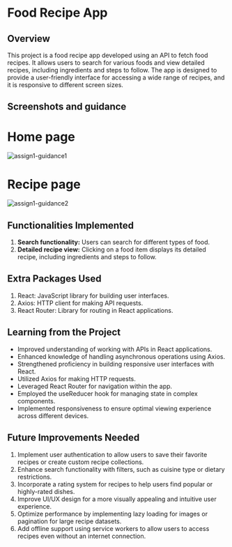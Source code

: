 # Food Recipe App

## Overview
This project is a food recipe app developed using an API to fetch food recipes. It allows users to search for various foods and view detailed recipes, including ingredients and steps to follow. The app is designed to provide a user-friendly interface for accessing a wide range of recipes, and it is responsive to different screen sizes.

## Screenshots and guidance

<h1>Home page</h1>  

![assign1-guidance1](https://github.com/mansi2020/react_pm_assign1_foodrecipeapp/assets/57188328/da335e60-6927-4b4c-8d0e-d5966b91019b)  

<h1>Recipe page</h1>   

![assign1-guidance2](https://github.com/mansi2020/react_pm_assign1_foodrecipeapp/assets/57188328/a19954f1-28ab-4548-a170-9aa5c4014719)




## Functionalities Implemented
1. **Search functionality:** Users can search for different types of food.
2. **Detailed recipe view:** Clicking on a food item displays its detailed recipe, including ingredients and steps to follow.

## Extra Packages Used
1. React: JavaScript library for building user interfaces.
2. Axios: HTTP client for making API requests.
3. React Router: Library for routing in React applications.

## Learning from the Project
- Improved understanding of working with APIs in React applications.
- Enhanced knowledge of handling asynchronous operations using Axios.
- Strengthened proficiency in building responsive user interfaces with React.
- Utilized Axios for making HTTP requests.
- Leveraged React Router for navigation within the app.
- Employed the useReducer hook for managing state in complex components.
- Implemented responsiveness to ensure optimal viewing experience across different devices.

## Future Improvements Needed
1. Implement user authentication to allow users to save their favorite recipes or create custom recipe collections.
2. Enhance search functionality with filters, such as cuisine type or dietary restrictions.
3. Incorporate a rating system for recipes to help users find popular or highly-rated dishes.
4. Improve UI/UX design for a more visually appealing and intuitive user experience.
5. Optimize performance by implementing lazy loading for images or pagination for large recipe datasets.
6. Add offline support using service workers to allow users to access recipes even without an internet connection.


